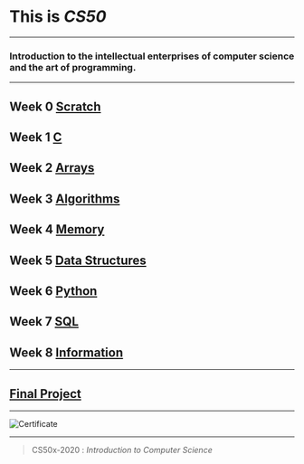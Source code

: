 # This is *CS50*

***

### Introduction to the intellectual enterprises of computer science and the art of programming.

***

## Week 0 [Scratch](https://github.com/G1Joshi/CS50x/tree/master/Scratch)
## Week 1 [C](https://github.com/G1Joshi/CS50x/tree/master/C)
## Week 2 [Arrays](https://github.com/G1Joshi/CS50x/tree/master/Arrays)
## Week 3 [Algorithms](https://github.com/G1Joshi/CS50x/tree/master/Algorithms)
## Week 4 [Memory](https://github.com/G1Joshi/CS50x/tree/master/Memory)
## Week 5 [Data Structures](https://github.com/G1Joshi/CS50x/tree/master/Data%20Structures)
## Week 6 [Python](https://github.com/G1Joshi/CS50x/tree/master/Python)
## Week 7 [SQL](https://github.com/G1Joshi/CS50x/tree/master/SQL)
## Week 8 [Information](https://github.com/G1Joshi/CS50x/tree/master/Information)

***

## [Final Project](https://github.com/G1Joshi/CS50x/tree/master/Project)

***

![Certificate](https://raw.githubusercontent.com/G1Joshi/CS50x/master/Certificate/CS50x.png)

***
> CS50x-2020 : *Introduction to Computer Science*
